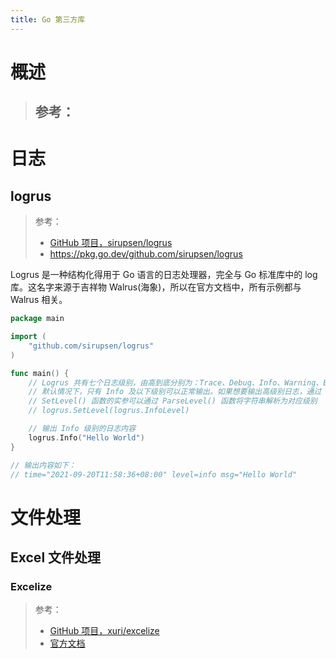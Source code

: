 ```yaml
---
title: Go 第三方库
---
```


# 概述

> ## 参考：

# 日志

## logrus

> 参考：
> - [GitHub 项目，sirupsen/logrus](https://github.com/sirupsen/logrus)
> - <https://pkg.go.dev/github.com/sirupsen/logrus>

Logrus 是一种结构化得用于 Go 语言的日志处理器，完全与 Go 标准库中的 log 库。这名字来源于吉祥物 Walrus(海象)，所以在官方文档中，所有示例都与 Walrus 相关。

```go
package main

import (
	"github.com/sirupsen/logrus"
)

func main() {
	// Logrus 共有七个日志级别，由高到底分别为：Trace、Debug、Info、Warning、Error、Fatal、Panic
	// 默认情况下，只有 Info 及以下级别可以正常输出。如果想要输出高级别日志，通过 SetLevel() 函数设置日志级别即可
	// SetLevel() 函数的实参可以通过 ParseLevel() 函数将字符串解析为对应级别
	// logrus.SetLevel(logrus.InfoLevel)

	// 输出 Info 级别的日志内容
	logrus.Info("Hello World")
}

// 输出内容如下：
// time="2021-09-20T11:58:36+08:00" level=info msg="Hello World"
```

# 文件处理

## Excel 文件处理

### Excelize

> 参考：
> - [GitHub 项目，xuri/excelize](https://github.com/xuri/excelize)
> - [官方文档](https://xuri.me/excelize/zh-hans/)
